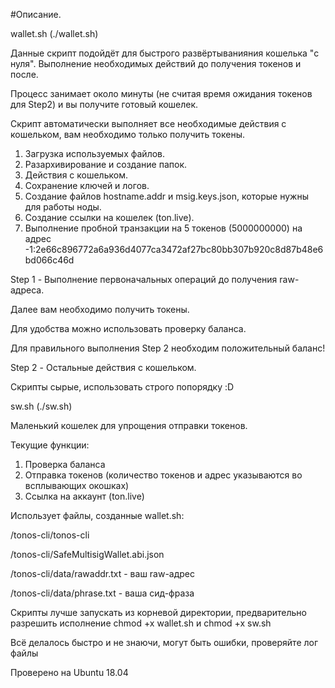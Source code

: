 #Описание.

wallet.sh (./wallet.sh)

Данные скрипт подойдёт для быстрого развёртыванияния кошелька "с нуля". Выполнение необходимых действий до получения токенов и после.

Процесс занимает около минуты (не считая время ожидания токенов для Step2) и вы получите готовый кошелек.

Скрипт автоматически выполняет все необходимые действия с кошельком, вам необходимо только получить токены.

1. Загрузка используемых файлов.
2. Разархивирование и создание папок.
3. Действия с кошельком.
4. Сохранение ключей и логов.
5. Создание файлов hostname.addr и msig.keys.json, которые нужны для работы ноды.
6. Создание ссылки на кошелек (ton.live).
7. Выполнение пробной транзакции на 5 токенов (5000000000) на адрес -1:2e66c896772a6a936d4077ca3472af27bc80bb307b920c8d87b48e6bd066c46d

Step 1 - Выполнение первоначальных операций до получения raw-адреса.

Далее вам необходимо получить токены.

Для удобства можно использовать проверку баланса.

Для правильного выполнения Step 2 необходим положительный баланс!

Step 2 - Остальные действия с кошельком.

Скрипты сырые, использовать строго попорядку :D

sw.sh (./sw.sh)

Маленький кошелек для упрощения отправки токенов.

Текущие функции:
1. Проверка баланса
2. Отправка токенов (количество токенов и адрес указываются во всплывающих окошках)
3. Ссылка на аккаунт (ton.live) 
 
Использует файлы, созданные wallet.sh:

/tonos-cli/tonos-cli

/tonos-cli/SafeMultisigWallet.abi.json

/tonos-cli/data/rawaddr.txt - ваш raw-адрес 

/tonos-cli/data/phrase.txt - ваша сид-фраза

Скрипты лучше запускать из корневой директории, предварительно разрешить исполнение chmod +x wallet.sh и chmod +x sw.sh

Всё делалось быстро и не знаючи, могут быть ошибки, проверяйте лог файлы

Проверено на Ubuntu 18.04
